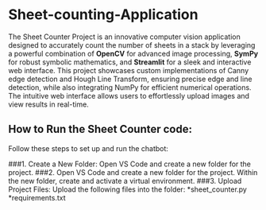 # Sheet-counting-Application

The Sheet Counter Project is an innovative computer vision application designed to accurately count the number of sheets in a stack by leveraging a powerful combination of **OpenCV** for advanced image processing, **SymPy** for robust symbolic mathematics, and **Streamlit** for a sleek and interactive web interface. This project showcases custom implementations of Canny edge detection and Hough Line Transform, ensuring precise edge and line detection, while also integrating NumPy for efficient numerical operations. The intuitive web interface allows users to effortlessly upload images and view results in real-time.


## How to Run the Sheet Counter code:
Follow these steps to set up and run the chatbot:

###1. Create a New Folder:
Open VS Code and create a new folder for the project.
###2. Open VS Code and create a new folder for the project.
Within the new folder, create and activate a virtual environment.
###3. Upload Project Files:
Upload the following files into the folder:
*sheet_counter.py
*requirements.txt
